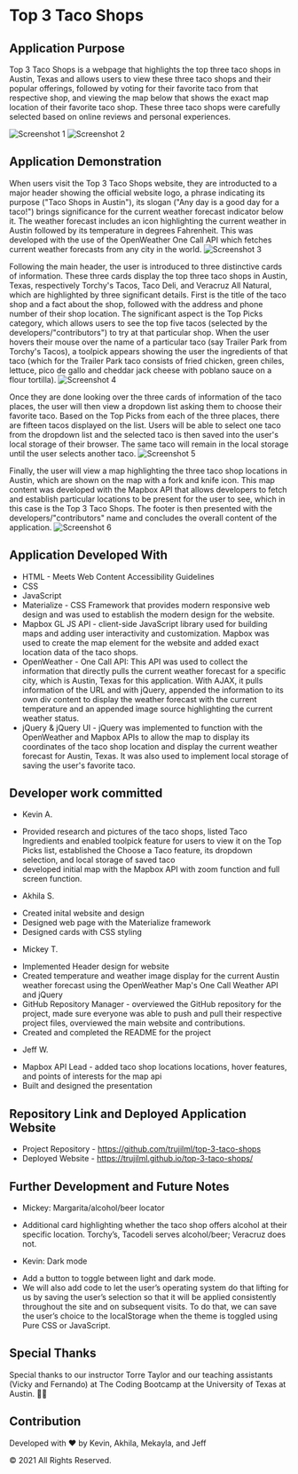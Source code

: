 # Top 3 Taco Shops

## Application Purpose
Top 3 Taco Shops is a webpage that highlights the top three taco shops in Austin, Texas and allows users to view these three taco shops and their popular offerings, followed by voting for their favorite taco from that respective shop, and viewing the map below that shows the exact map location of their favorite taco shop. These three taco shops were carefully selected based on online reviews and personal experiences.

![Screenshot 1](./assets/tacoshophomepage1.png)
![Screenshot 2](./assets/tacoshophomepage2.png)

## Application Demonstration
When users visit the Top 3 Taco Shops website, they are introducted to a major header showing the official website logo, a phrase indicating its purpose ("Taco Shops in Austin"), its slogan ("Any day is a good day for a taco!") brings significance for the current weather forecast indicator below it. The weather forecast includes an icon highlighting the current weather in Austin followed by its temperature in degrees Fahrenheit. This was developed with the use of the OpenWeather One Call API which fetches current weather forecasts from any city in the world.
![Screenshot 3](./assets/tacoshopfeature1.png)

Following the main header, the user is introduced to three distinctive cards of information. These three cards display the top three taco shops in Austin, Texas, respectively Torchy's Tacos, Taco Deli, and Veracruz All Natural, which are highlighted by three significant details. First is the title of the taco shop and a fact about the shop, followed with the address and phone number of their shop location. The significant aspect is the Top Picks category, which allows users to see the top five tacos (selected by the developers/"contributors") to try at that particular shop. When the user hovers their mouse over the name of a particular taco (say Trailer Park from Torchy's Tacos), a toolpick appears showing the user the ingredients of that taco (which for the Trailer Park taco consists of fried chicken, green chiles, lettuce, pico de gallo and cheddar jack cheese with poblano sauce on a flour tortilla).
![Screenshot 4](./assets/tacoshopfeature2.png)

Once they are done looking over the three cards of information of the taco places, the user will then view a dropdown list asking them to choose their favorite taco. Based on the Top Picks from each of the three places, there are fifteen tacos displayed on the list. Users will be able to select one taco from the dropdown list and the selected taco is then saved into the user's local storage of their browser. The same taco will remain in the local storage until the user selects another taco.
![Screenshot 5](./assets/tacoshopfeature3.png)

Finally, the user will view a map highlighting the three taco shop locations in Austin, which are shown on the map with a fork and knife icon. This map content was developed with the Mapbox API that allows developers to fetch and establish particular locations to be present for the user to see, which in this case is the Top 3 Taco Shops. The footer is then presented with the developers/"contributors" name and concludes the overall content of the application.
![Screenshot 6](./assets/tacoshopfeature4.png)

## Application Developed With
* HTML - Meets Web Content Accessibility Guidelines
* CSS
* JavaScript 
* Materialize - CSS Framework that provides modern responsive web design and was used to establish the modern design for the website. 
* Mapbox GL JS API - client-side JavaScript library used for building maps and adding user interactivity and customization. Mapbox was used to create the map element for the website and added exact location data of the taco shops.
* OpenWeather - One Call API: This API was used to collect the information that directly pulls the current weather forecast for a specific city, which is Austin, Texas for this application. With AJAX, it pulls information of the URL and with jQuery, appended the information to its own div content to display the weather forecast with the current temperature and an appended image source highlighting the current weather status.
* jQuery & jQuery UI - jQuery was implemented to function with the OpenWeather and Mapbox APIs to allow the map to display its coordinates of the taco shop location and display the current weather forecast for Austin, Texas. It was also used to implement local storage of saving the user's favorite taco. 

## Developer work committed
* Kevin A. 
- Provided research and pictures of the taco shops, listed Taco Ingredients and enabled toolpick feature for users to view it on the Top Picks list, established the Choose a Taco feature, its dropdown selection, and local storage of saved taco 
- developed initial map with the Mapbox API with zoom function and full screen function.

* Akhila S.
- Created inital website and design
- Designed web page with the Materialize framework 
- Designed cards with CSS styling

* Mickey T. 
- Implemented Header design for website 
- Created temperature and weather image display for the current Austin weather forecast using the OpenWeather Map's One Call Weather API and jQuery 
- GitHub Repository Manager - overviewed the GitHub repository for the project, made sure everyone was able to push and pull their respective project files, overviewed the main website and contributions.
- Created and completed the README for the project

* Jeff W. 
- Mapbox API Lead - added taco shop locations locations, hover features, and points of interests for the map api 
- Built and designed the presentation

## Repository Link and Deployed Application Website
* Project Repository - https://github.com/trujilml/top-3-taco-shops
* Deployed Website - https://trujilml.github.io/top-3-taco-shops/

## Further Development and Future Notes  
* Mickey: Margarita/alcohol/beer locator
- Additional card highlighting whether the taco shop offers alcohol at their specific location. Torchy’s, Tacodeli serves alcohol/beer; Veracruz does not.

* Kevin: Dark mode
- Add a button to toggle between light and dark mode. 
- We will also add code to let the user’s operating system do that lifting for us by saving the user’s selection so that it will be applied consistently throughout the site and on subsequent visits. To do that, we can save the user’s choice to the localStorage when the theme is toggled using Pure CSS or JavaScript. 

## Special Thanks
Special thanks to our instructor Torre Taylor and our teaching assistants (Vicky and Fernando) at The Coding Bootcamp at the University of Texas at Austin. 🤘🏼

## Contribution
Developed with ❤️ by Kevin, Akhila, Mekayla, and Jeff

© 2021 All Rights Reserved.
